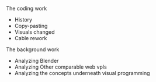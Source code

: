 The coding work
- History
- Copy-pasting
- Visuals changed
- Cable rework

The background work
- Analyzing Blender
- Analyzing Other comparable web vpls 
- Analyzing the concepts underneath visual programming